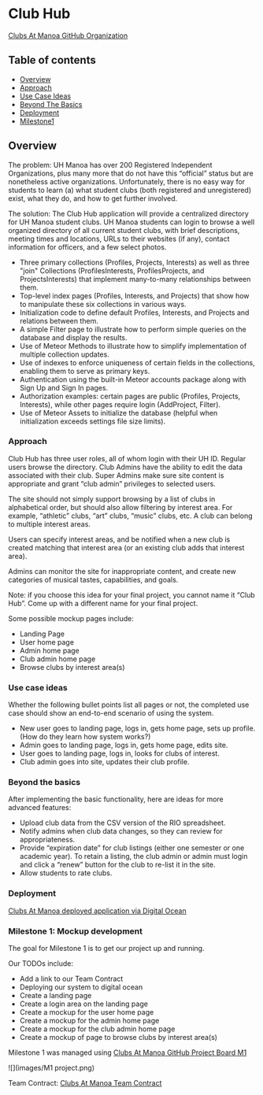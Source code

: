 # Club Hub

[Clubs At Manoa GitHub Organization](https://github.com/Clubs-At-Manoa)

## Table of contents

* [Overview](#overview)
* [Approach](#approach)
* [Use Case Ideas](#use-case-ideas)
* [Beyond The Basics](#beyond-the-basics)
* [Deployment](#deployment)
* [Milestone1](#milestone-1-mockup-development)

## Overview

The problem: UH Manoa has over 200 Registered Independent Organizations, plus many more that do not have this “official” status but are nonetheless active organizations. Unfortunately, there is no easy way for students to learn (a) what student clubs (both registered and unregistered) exist, what they do, and how to get further involved.

The solution: The Club Hub application will provide a centralized directory for UH Manoa student clubs. UH Manoa students can login to browse a well organized directory of all current student clubs, with brief descriptions, meeting times and locations, URLs to their websites (if any), contact information for officers, and a few select photos.

* Three primary collections (Profiles, Projects, Interests) as well as three "join" Collections (ProfilesInterests, ProfilesProjects, and ProjectsInterests) that implement many-to-many relationships between them.
* Top-level index pages (Profiles, Interests, and Projects) that show how to manipulate these six collections in various ways.
* Initialization code to define default Profiles, Interests, and Projects and relations between them.
* A simple Filter page to illustrate how to perform simple queries on the database and display the results.
* Use of Meteor Methods to illustrate how to simplify implementation of multiple collection updates.
* Use of indexes to enforce uniqueness of certain fields in the collections, enabling them to serve as primary keys.
* Authentication using the built-in Meteor accounts package along with Sign Up and Sign In pages.
* Authorization examples: certain pages are public (Profiles, Projects, Interests), while other pages require login (AddProject, Filter).
* Use of Meteor Assets to initialize the database (helpful when initialization exceeds settings file size limits).

### Approach

Club Hub has three user roles, all of whom login with their UH ID. Regular users browse the directory. Club Admins have the ability to edit the data associated with their club. Super Admins make sure site content is appropriate and grant “club admin” privileges to selected users.

The site should not simply support browsing by a list of clubs in alphabetical order, but should also allow filtering by interest area. For example, “athletic” clubs, “art” clubs, “music” clubs, etc. A club can belong to multiple interest areas.

Users can specify interest areas, and be notified when a new club is created matching that interest area (or an existing club adds that interest area).

Admins can monitor the site for inappropriate content, and create new categories of musical tastes, capabilities, and goals.

Note: if you choose this idea for your final project, you cannot name it “Club Hub”. Come up with a different name for your final project.

Some possible mockup pages include:

* Landing Page
* User home page
* Admin home page
* Club admin home page
* Browse clubs by interest area(s)

### Use case ideas

Whether the following bullet points list all pages or not, the completed use case should show an end-to-end scenario of using the system.

* New user goes to landing page, logs in, gets home page, sets up profile. (How do they learn how system works?)
* Admin goes to landing page, logs in, gets home page, edits site.
* User goes to landing page, logs in, looks for clubs of interest.
* Club admin goes into site, updates their club profile.

### Beyond the basics

After implementing the basic functionality, here are ideas for more advanced features:

* Upload club data from the CSV version of the RIO spreadsheet.
* Notify admins when club data changes, so they can review for appropriateness.
* Provide “expiration date” for club listings (either one semester or one academic year). To retain a listing, the club admin or admin must login and click a “renew” button for the club to re-list it in the site.
* Allow students to rate clubs.

### Deployment

[Clubs At Manoa deployed application via Digital Ocean](http://209.38.148.173/)

### Milestone 1: Mockup development

The goal for Milestone 1 is to get our project up and running.

Our TODOs include:

* Add a link to our Team Contract
* Deploying our system to digital ocean
* Create a landing page
* Create a login area on the landing page
* Create a mockup for the user home page
* Create a mockup for the admin home page
* Create a mockup for the club admin home page
* Create a mockup of page to browse clubs by interest area(s)

Milestone 1 was managed using [Clubs At Manoa GitHub Project Board M1](https://github.com/orgs/Clubs-At-Manoa/projects/2/views/1)

![](images/M1 project.png)

Team Contract: [Clubs At Manoa Team Contract](https://docs.google.com/document/d/12P4cILMMUF1ZTil_tapX8uh4npj-fnaBoBRHeb4GNOQ/edit#heading=h.ttlepxesoam)
